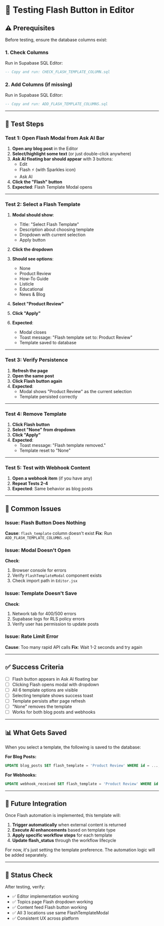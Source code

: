 # 🧪 Testing Flash Button in Editor

## ⚠️ Prerequisites

Before testing, ensure the database columns exist:

### 1. Check Columns
Run in Supabase SQL Editor:
```sql
-- Copy and run: CHECK_FLASH_TEMPLATE_COLUMN.sql
```

### 2. Add Columns (if missing)
Run in Supabase SQL Editor:
```sql
-- Copy and run: ADD_FLASH_TEMPLATE_COLUMNS.sql
```

---

## 🧪 Test Steps

### Test 1: Open Flash Modal from Ask AI Bar

1. **Open any blog post** in the Editor
2. **Select/highlight some text** (or just double-click anywhere)
3. **Ask AI floating bar should appear** with 3 buttons:
   - Edit
   - Flash ⚡ (with Sparkles icon)
   - Ask AI
4. **Click the "Flash" button**
5. **Expected**: Flash Template Modal opens

---

### Test 2: Select a Flash Template

1. **Modal should show**:
   - Title: "Select Flash Template"
   - Description about choosing template
   - Dropdown with current selection
   - Apply button

2. **Click the dropdown**
3. **Should see options**:
   - None
   - Product Review
   - How-To Guide
   - Listicle
   - Educational
   - News & Blog

4. **Select "Product Review"**
5. **Click "Apply"**
6. **Expected**:
   - Modal closes
   - Toast message: "Flash template set to: Product Review"
   - Template saved to database

---

### Test 3: Verify Persistence

1. **Refresh the page**
2. **Open the same post**
3. **Click Flash button again**
4. **Expected**: 
   - Modal shows "Product Review" as the current selection
   - Template persisted correctly

---

### Test 4: Remove Template

1. **Click Flash button**
2. **Select "None" from dropdown**
3. **Click "Apply"**
4. **Expected**:
   - Toast message: "Flash template removed."
   - Template reset to "None"

---

### Test 5: Test with Webhook Content

1. **Open a webhook item** (if you have any)
2. **Repeat Tests 2-4**
3. **Expected**: Same behavior as blog posts

---

## 🐛 Common Issues

### Issue: Flash Button Does Nothing
**Cause**: `flash_template` column doesn't exist
**Fix**: Run `ADD_FLASH_TEMPLATE_COLUMNS.sql`

### Issue: Modal Doesn't Open
**Check**:
1. Browser console for errors
2. Verify `FlashTemplateModal` component exists
3. Check import path in `Editor.jsx`

### Issue: Template Doesn't Save
**Check**:
1. Network tab for 400/500 errors
2. Supabase logs for RLS policy errors
3. Verify user has permission to update posts

### Issue: Rate Limit Error
**Cause**: Too many rapid API calls
**Fix**: Wait 1-2 seconds and try again

---

## ✅ Success Criteria

- [ ] Flash button appears in Ask AI floating bar
- [ ] Clicking Flash opens modal with dropdown
- [ ] All 6 template options are visible
- [ ] Selecting template shows success toast
- [ ] Template persists after page refresh
- [ ] "None" removes the template
- [ ] Works for both blog posts and webhooks

---

## 📊 What Gets Saved

When you select a template, the following is saved to the database:

**For Blog Posts:**
```sql
UPDATE blog_posts SET flash_template = 'Product Review' WHERE id = ...;
```

**For Webhooks:**
```sql
UPDATE webhook_received SET flash_template = 'Product Review' WHERE id = ...;
```

---

## 🔮 Future Integration

Once Flash automation is implemented, this template will:

1. **Trigger automatically** when external content is returned
2. **Execute AI enhancements** based on template type
3. **Apply specific workflow steps** for each template
4. **Update flash_status** through the workflow lifecycle

For now, it's just setting the template preference. The automation logic will be added separately.

---

## 🎯 Status Check

After testing, verify:
- ✅ Editor implementation working
- ✅ Topics page Flash dropdown working
- ✅ Content feed Flash button working
- ✅ All 3 locations use same FlashTemplateModal
- ✅ Consistent UX across platform

